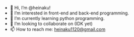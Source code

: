 - 👋 Hi, I’m @heinaku!
- 👀 I’m interested in front-end and back-end programming.
- 🌱 I’m currently learning python programming. 
- 💞️ I’m looking to collaborate on (IDK yet)
- 📫 How to reach me: heinaku1120@gmail.com

<!---
heinaku/heinaku is a ✨ special ✨ repository because its `README.md` (this file) appears on your GitHub profile.
You can click the Preview link to take a look at your changes.
--->
